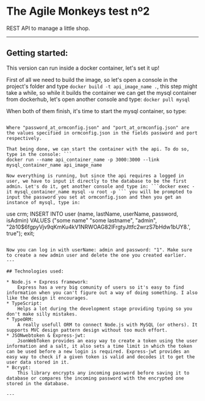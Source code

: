 # The Agile Monkeys test nº2

REST API to manage a little shop.

---

## Getting started:

This version can run inside a docker container, let's set it up!

First of all we need to build the image, so let's open a console in the project's folder and type ```docker build -t api_image_name .```, this step might take a while, so while it builds the container we can get the mysql container from dockerhub, let's open another console and type: ```docker pull mysql```

When both of them finish, it's time to start the mysql container, so type: 
```docker run --name mysql_container_name -e MYSQL_ROOT_PASSWORD=password_at_ormconfig.json -e MYSQL_ROOT_HOST=% -e MYSQL_DATABASE=crm -d -p port_at_ormconfig.json:3306 mysql/mysql-server:5.7
```

```
Where "password_at_ormconfig.json" and "port_at_ormconfig.json" are the values specified in ormconfig.json in the fields password and port respectively.

That being done, we can start the container with the api. To do so, type in the console: ```
docker run --name api_container_name -p 3000:3000 --link mysql_container_name api_image_name

Now everything is running, but since the api requires a logged in user, we have to input it directly to the database to be the first admin. Let's do it, get another console and type in: ```docker exec -it mysql_container_name mysql -u root -p ``` you will be prompted to input the password you set at ormconfig.json and then you get an instance of mysql, type in:
```
use crm;
INSERT INTO user (name, lastName, userName, password, isAdmin) VALUES ("some name" "some lastname", "admin", "$2b$10$6fgpyVjv9qKmKu4kV1NRWOAG82lFrgtyJttfc2wrzS7bHdw1bUY8.', true");
exit;
```

Now you can log in with userName: admin and password: "1". Make sure to create a new admin user and delete the one you created earlier.
---

## Technologies used:

* Node.js + Express framework:
    Express has a very big comunity of users so it's easy to find information when you can't figure out a way of doing something. I also like the design it encourages.
* TypeScript:
    Helps a lot during the development stage providing typing so you don't make silly mistakes.
* TypeORM:
    A really usefull ORM to connect Node.js with MySQL (or others). It supports MVC design pattern design without too much effort.
* JSONwebtoken & Express-jwt:
    JsonWebToken provides an easy way to create a token using the user information and a salt, it also sets a time limit in which the token can be used before a new login is required. Express-jwt provides an easy way to check if a given token is valid and decodes it to get the user data stored in it.
* Bcrypt:
    This library encrypts any incoming password before saving it to database or compares the incoming password with the encrypted one stored in the database.

---